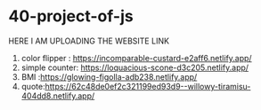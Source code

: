 # 40-project-of-js
HERE I AM UPLOADING THE WEBSITE LINK 

1) color flipper : https://incomparable-custard-e2aff6.netlify.app/
2) simple counter: https://loquacious-scone-d3c205.netlify.app/
3) BMI :https://glowing-figolla-adb238.netlify.app/
4) quote:https://62c48de0ef2c321199ed93d9--willowy-tiramisu-404dd8.netlify.app/
